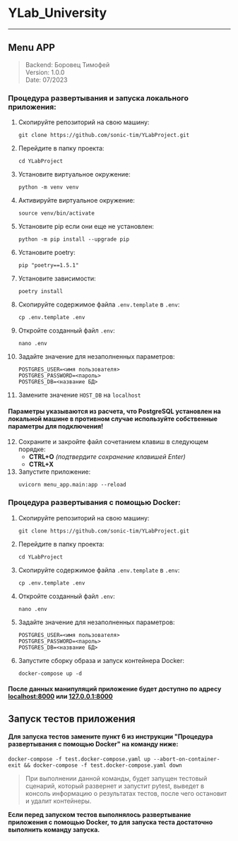 # YLab_University
***

## Menu APP 

> Backend: Боровец Тимофей  
> Version: 1.0.0  
> Date: 07/2023

### Процедура развертывания и запуска локального приложения:
1. Скопируйте репозиторий на свою машину:  
    ```shell
   git clone https://github.com/sonic-tim/YLabProject.git
    ```
2. Перейдите в папку проекта:  
    ```shell
   cd YLabProject
    ```
3. Установите виртуальное окружение:  
    ```shell
    python -m venv venv
    ```
4. Активируйте виртуальное окружение:  
    ```shell
    source venv/bin/activate
    ```
5. Установите pip если они еще не установлен:  
    ```shell
    python -m pip install --upgrade pip
    ```
6. Установите poetry:  
    ```shell
    pip "poetry==1.5.1"
    ```
7. Установите зависимости:  
    ```shell
    poetry install
    ```
8. Скопируйте содержимое файла `.env.template` в `.env`:  
    ```shell
    cp .env.template .env
    ```
9. Откройте созданный файл `.env`:  
    ```shell
    nano .env
    ```
10. Задайте значение для незаполненных параметров:  
     ```
    POSTGRES_USER=<имя пользователя>
    POSTGRES_PASSWORD=<пароль>
    POSTGRES_DB=<название БД>
    ```  
11. Замените значение `HOST_DB` на `localhost`
#### Параметры указываются из расчета, что PostgreSQL установлен на локальной машине в противном случае используйте собственные параметры для подключения!
12. Сохраните и закройте файл сочетанием клавиш в следующем порядке:    
     * **CTRL+O** *(подтвердите сохранение клавишей Enter)*  
     * **CTRL+X**
13. Запустите приложение:  
     ```shell
    uvicorn menu_app.main:app --reload
    ```

### Процедура развертывания с помощью Docker:
1. Скопируйте репозиторий на свою машину:  
    ```shell
    git clone https://github.com/sonic-tim/YLabProject.git
    ```
2. Перейдите в папку проекта:  
    ```shell
    cd YLabProject
    ```  
3. Скопируйте содержимое файла `.env.template` в `.env`:  
    ```shell
   cp .env.template .env
   ```
4. Откройте созданный файл `.env`:  
    ```shell
   nano .env
   ```
5. Задайте значение для незаполненных параметров:  
    ```
   POSTGRES_USER=<имя пользователя>
   POSTGRES_PASSWORD=<пароль>
   POSTGRES_DB=<название БД>
   ```  
6. Запустите сборку образа и запуск контейнера Docker:  
    ```shell
   docker-compose up -d
   ```

#### После данных манипуляций приложение будет доступно по адресу [localhost:8000](http://localhost:8000/docs) или [127.0.0.1:8000](http://127.0.0.1:8000/docs)

## Запуск тестов приложения
#### Для запуска тестов замените пункт 6 из инструкции "Процедура развертывания с помощью Docker" на команду ниже:
```shell
docker-compose -f test.docker-compose.yaml up --abort-on-container-exit && docker-compose -f test.docker-compose.yaml down
```  
> При выполнении данной команды, будет запущен тестовый сценарий, который
> развернет и запустит pytest, выведет в консоль информацию о результатах
> тестов, после чего остановит и удалит контейнеры.  

**Если перед запуском тестов выполнялось развертывание приложения с помощью 
Docker, то для запуска теста достаточно выполнить команду запуска.**